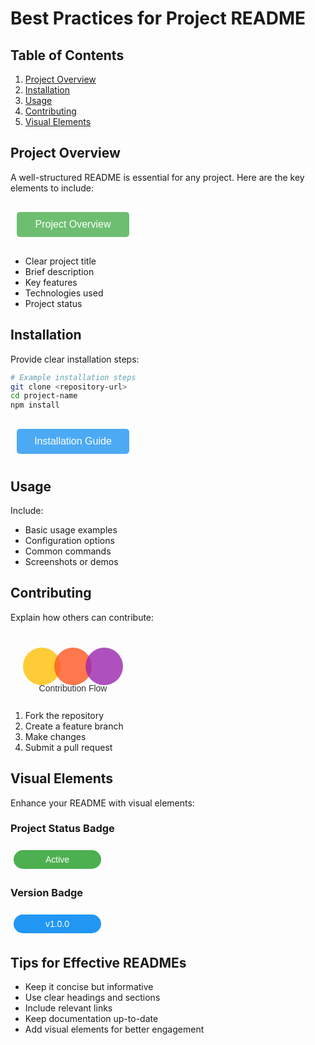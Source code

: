 # Best Practices for Project README

## Table of Contents
1. [Project Overview](#project-overview)
2. [Installation](#installation)
3. [Usage](#usage)
4. [Contributing](#contributing)
5. [Visual Elements](#visual-elements)

## Project Overview
A well-structured README is essential for any project. Here are the key elements to include:

<div style="position: relative; width: 100%; left: 0; margin: 20px 0;">
<svg width="200" height="60" viewBox="0 0 200 60" style="display: block;">
  <rect x="10" y="10" width="180" height="40" rx="5" fill="#4CAF50" opacity="0.8"/>
  <text x="100" y="35" font-family="Arial" font-size="16" fill="white" text-anchor="middle">Project Overview</text>
</svg>
</div>

- Clear project title
- Brief description
- Key features
- Technologies used
- Project status

## Installation
Provide clear installation steps:

```bash
# Example installation steps
git clone <repository-url>
cd project-name
npm install
```

<div style="position: relative; width: 100%; left: 0; margin: 20px 0;">
<svg width="200" height="60" viewBox="0 0 200 60" style="display: block;">
  <rect x="10" y="10" width="180" height="40" rx="5" fill="#2196F3" opacity="0.8"/>
  <text x="100" y="35" font-family="Arial" font-size="16" fill="white" text-anchor="middle">Installation Guide</text>
</svg>
</div>

## Usage
Include:
- Basic usage examples
- Configuration options
- Common commands
- Screenshots or demos

## Contributing
Explain how others can contribute:

<div style="position: relative; width: 100%; left: 0; margin: 20px 0;">
<svg width="200" height="100" viewBox="0 0 200 100" style="display: block;">
  <circle cx="50" cy="50" r="30" fill="#FFC107" opacity="0.8"/>
  <circle cx="100" cy="50" r="30" fill="#FF5722" opacity="0.8"/>
  <circle cx="150" cy="50" r="30" fill="#9C27B0" opacity="0.8"/>
  <text x="100" y="90" font-family="Arial" font-size="14" fill="#333" text-anchor="middle">Contribution Flow</text>
</svg>
</div>

1. Fork the repository
2. Create a feature branch
3. Make changes
4. Submit a pull request

## Visual Elements
Enhance your README with visual elements:

### Project Status Badge
<div style="position: relative; width: 100%; left: 0; margin: 20px 0;">
<svg width="150" height="40" viewBox="0 0 150 40" style="display: block;">
  <rect x="5" y="5" width="140" height="30" rx="15" fill="#4CAF50"/>
  <text x="75" y="25" font-family="Arial" font-size="14" fill="white" text-anchor="middle">Active</text>
</svg>
</div>

### Version Badge
<div style="position: relative; width: 100%; left: 0; margin: 20px 0;">
<svg width="150" height="40" viewBox="0 0 150 40" style="display: block;">
  <rect x="5" y="5" width="140" height="30" rx="15" fill="#2196F3"/>
  <text x="75" y="25" font-family="Arial" font-size="14" fill="white" text-anchor="middle">v1.0.0</text>
</svg>
</div>

## Tips for Effective READMEs
- Keep it concise but informative
- Use clear headings and sections
- Include relevant links
- Keep documentation up-to-date
- Add visual elements for better engagement